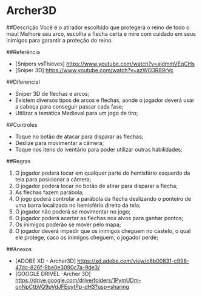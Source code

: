 # Archer3D
##Descrição
Você é o atirador escolhido que protegerá o reino de todo o mau! Melhore seu arco, escolha a flecha certa e mire com cuidado em seus inimigos para garantir a proteção do reino.

##Referência
- [Snipers vsThieves] https://www.youtube.com/watch?v=ajdmmVEqCHs
- [Sniper 3D] https://www.youtube.com/watch?v=azWO3R89rVc

##Diferencial
- Sniper 3D de flechas e arcos;
- Existem diversos tipos de arcos e flechas, aonde o jogador deverá usar a cabeça para conseguir passar cada fase;
- Utilizar a temática Medieval para um jogo de tiro;

##Controles
- Toque no botão de atacar para disparar as flechas;
- Deslize para movimentar a câmera;
- Toque nos itens do iventário para poder utilizar outras habilidades;

##Regras
1. O jogador poderá tocar em qualquer parte do hemisfério esquerdo da tela para posicionar a câmera;
2. O jogador poderá tocar no botão de atirar para disparar a flecha;
3. As flechas fazem parábola;
4. O jogo poderá controlar a parábola da flecha deslizando o ponteiro de uma barra localizada no hemisfério direito da tela;
5. O jogador não poderá se movimentar no jogo;
6. O jogador poderá acertar as flechas nos alvos para ganhar pontos;
7. Os inimigos poderão se mover pelo mapa;
8. O jogador deverá impedir que os inimigos cheguem no castelo, o qual ele protege, caso os inimigos cheguem, o jogador perde;

##Anexos
- [ADOBE XD - Archer3D] https://xd.adobe.com/view/c8b00831-c998-47dc-826f-9be0e3090c7a-9de3/
- [GOOGLE DRIVEL -Archer 3D] https://drive.google.com/drive/folders/1PymUDm-onNpCtbVQ9pVdJFEqytPp-dH3?usp=sharing
